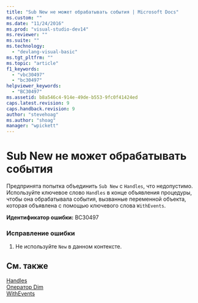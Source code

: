 ```yaml
---
title: "Sub New не может обрабатывать события | Microsoft Docs"
ms.custom: ""
ms.date: "11/24/2016"
ms.prod: "visual-studio-dev14"
ms.reviewer: ""
ms.suite: ""
ms.technology: 
  - "devlang-visual-basic"
ms.tgt_pltfrm: ""
ms.topic: "article"
f1_keywords: 
  - "vbc30497"
  - "bc30497"
helpviewer_keywords: 
  - "BC30497"
ms.assetid: b8a546c4-914e-49de-b553-9fc0f41424ed
caps.latest.revision: 9
caps.handback.revision: 9
author: "stevehoag"
ms.author: "shoag"
manager: "wpickett"
---
```

# Sub New не может обрабатывать события
Предпринята попытка объединить `Sub New` с `Handles`, что недопустимо. Используйте ключевое слово `Handles` в конце объявления процедуры, чтобы она обрабатывала события, вызванные переменной объекта, которая объявлена с помощью ключевого слова `WithEvents`.  
  
 **Идентификатор ошибки:** BC30497  
  
### Исправление ошибки  
  
1.  Не используйте `New` в данном контексте.  
  
## См. также  
 [Handles](/dotnet/visual-basic/language-reference/statements/handles-clause)   
 [Оператор Dim](/dotnet/visual-basic/language-reference/statements/dim-statement)   
 [WithEvents](/dotnet/visual-basic/language-reference/modifiers/withevents)